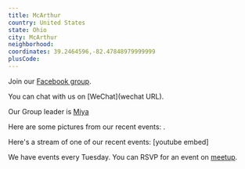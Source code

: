 ```yaml
---
title: McArthur
country: United States
state: Ohio
city: McArthur
neighborhood: 
coordinates: 39.2464596,-82.47848979999999
plusCode:
---
```

Join our [Facebook group](https://www.facebook.com/groups/freecodecamp.mcarthur.oh).

You can chat with us on [WeChat](wechat URL).

Our Group leader is [Miya](freecodecamp.org/miya)

Here are some pictures from our recent events:
![]().

Here's a stream of one of our recent events:
[youtube embed]

We have events every Tuesday. You can RSVP for an event on [meetup](meetupurl).
